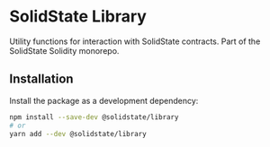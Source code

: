 # SolidState Library

Utility functions for interaction with SolidState contracts.  Part of the SolidState Solidity monorepo.

## Installation

Install the package as a development dependency:

```bash
npm install --save-dev @solidstate/library
# or
yarn add --dev @solidstate/library
```
